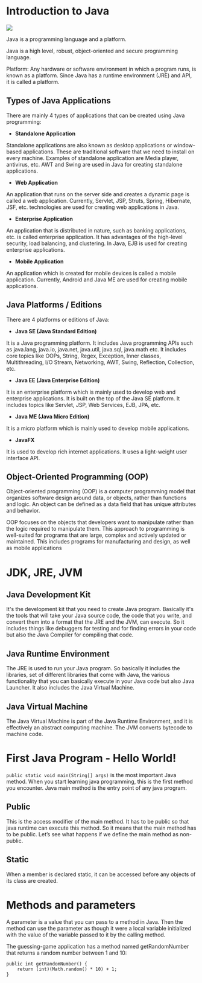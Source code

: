# Introduction to Java

<img src="https://camo.githubusercontent.com/67c33b70efaa565d82d96e2013cd232a6fd06cabc8c24df39d150ad2ffab6db8/68747470733a2f2f6c6f676f732d646f776e6c6f61642e636f6d2f77702d636f6e74656e742f75706c6f6164732f323031362f31302f4a6176615f6c6f676f5f69636f6e2e706e67">

Java is a programming language and a platform.

Java is a high level, robust, object-oriented and secure programming language.

Platform: Any hardware or software environment in which a program runs, is known as a platform. Since Java has a runtime
environment (JRE) and API, it is called a platform.

## Types of Java Applications

There are mainly 4 types of applications that can be created using Java programming:

- **Standalone Application**

Standalone applications are also known as desktop applications or window-based applications. These are traditional
software that we need to install on every machine. Examples of standalone application are Media player, antivirus, etc.
AWT and Swing are used in Java for creating standalone applications.

- **Web Application**

An application that runs on the server side and creates a dynamic page is called a web application. Currently, Servlet,
JSP, Struts, Spring, Hibernate, JSF, etc. technologies are used for creating web applications in Java.

- **Enterprise Application**

An application that is distributed in nature, such as banking applications, etc. is called enterprise application. It
has advantages of the high-level security, load balancing, and clustering. In Java, EJB is used for creating enterprise
applications.

- **Mobile Application**

An application which is created for mobile devices is called a mobile application. Currently, Android and Java ME are
used for creating mobile applications.

## Java Platforms / Editions

There are 4 platforms or editions of Java:

- **Java SE (Java Standard Edition)**

It is a Java programming platform. It includes Java programming APIs such as java.lang, java.io, java.net, java.util,
java.sql, java.math etc. It includes core topics like OOPs, String, Regex, Exception, Inner classes, Multithreading, I/O
Stream, Networking, AWT, Swing, Reflection, Collection, etc.

- **Java EE (Java Enterprise Edition)**

It is an enterprise platform which is mainly used to develop web and enterprise applications. It is built on the top of
the Java SE platform. It includes topics like Servlet, JSP, Web Services, EJB, JPA, etc.

- **Java ME (Java Micro Edition)**

It is a micro platform which is mainly used to develop mobile applications.

- **JavaFX**

It is used to develop rich internet applications. It uses a light-weight user interface API.

## Object-Oriented Programming (OOP)

Object-oriented programming (OOP) is a computer programming model that organizes software design around data, or
objects, rather than functions and logic. An object can be defined as a data field that has unique attributes and
behavior.

OOP focuses on the objects that developers want to manipulate rather than the logic required to manipulate them. This
approach to programming is well-suited for programs that are large, complex and actively updated or maintained. This
includes programs for manufacturing and design, as well as mobile applications

# JDK, JRE, JVM

## Java Development Kit

It's the development kit that you need to create Java program. Basically it's the tools that will take your Java source
code, the code that you write, and convert them into a format that the JRE and the JVM, can execute. So it includes
things like debuggers for testing and for finding errors in your code but also the Java Compiler for compiling that
code.

## Java Runtime Environment

The JRE is used to run your Java program. So basically it includes the libraries, set of different libraries that come
with Java, the various functionality that you can basically execute in your Java code but also Java Launcher. It also
includes the Java Virtual Machine.

## Java Virtual Machine

The Java Virtual Machine is part of the Java Runtime Environment, and it is effectively an abstract computing machine.
The JVM converts bytecode to machine code.

# First Java Program - Hello World!

`public static void main(String[] args)` is the most important Java method. When you start learning java programming,
this is the first method you encounter. Java main method is the entry point of any java program.

## Public

This is the access modifier of the main method. It has to be public so that java runtime can execute this method. So it
means that the main method has to be public. Let’s see what happens if we define the main method as non-public.

## Static

When a member is declared static, it can be accessed before any objects of its class are created.

# Methods and parameters

A parameter is a value that you can pass to a method in Java. Then the method can use the parameter as though it were a
local variable initialized with the value of the variable passed to it by the calling method.

The guessing-game application has a method named getRandomNumber that returns a random number between 1 and 10:

```
public int getRandomNumber() { 
    return (int)(Math.random() * 10) + 1; 
}
```